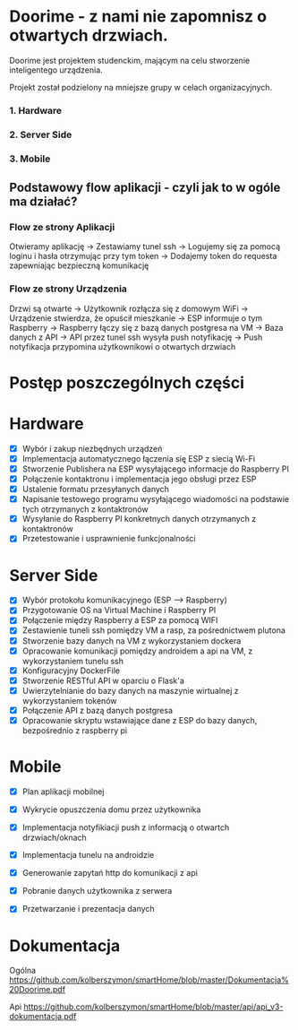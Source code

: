 # Doorime - z nami nie zapomnisz o otwartych drzwiach.

Doorime jest projektem studenckim, mającym na celu stworzenie inteligentego urządzenia.

Projekt został podzielony na mniejsze grupy w celach organizacyjnych.

### 1. Hardware
### 2. Server Side
### 3. Mobile



## Podstawowy flow aplikacji - czyli jak to w ogóle ma działać?

### Flow ze strony Aplikacji
Otwieramy aplikację → Zestawiamy tunel ssh → Logujemy się za pomocą loginu i hasła otrzymując przy tym token → Dodajemy token do requesta zapewniając bezpieczną komunikację

### Flow ze strony Urządzenia
Drzwi są otwarte → Użytkownik rozłącza się z domowym WiFi → Urządzenie stwierdza, że opuścił mieszkanie → ESP informuje o tym Raspberry → Raspberry łączy się z bazą danych postgresa na VM → Baza danych z API → API przez tunel ssh wysyła push notyfikację → Push notyfikacja przypomina użytkownikowi o otwartych drzwiach


# Postęp poszczególnych części

# Hardware
- [x] Wybór i zakup niezbędnych urządzeń
- [x] Implementacja automatycznego łączenia się ESP z siecią Wi-Fi 
- [x] Stworzenie Publishera na ESP wysyłającego informacje do Raspberry PI
- [x] Połączenie kontaktronu i implementacja jego obsługi przez ESP
- [x] Ustalenie formatu przesyłanych danych 
- [x] Napisanie testowego programu wysyłającego wiadomości na podstawie tych otrzymanych z kontaktronów
- [x] Wysyłanie do Raspberry PI konkretnych danych otrzymanych z kontaktronów 
- [x] Przetestowanie i usprawnienie funkcjonalności

# Server Side
- [x] Wybór protokołu komunikacyjnego (ESP --> Raspberry)
- [x] Przygotowanie OS na Virtual Machine i Raspberry PI 
- [x] Połączenie między Raspberry a ESP za pomocą WIFI 
- [x] Zestawienie tuneli ssh pomiędzy VM a rasp, za pośrednictwem plutona
- [x] Stworzenie bazy danych na VM z wykorzystaniem dockera
- [x] Opracowanie komunikacji pomiędzy androidem a api na VM, z wykorzystaniem tunelu ssh
- [x] Konfiguracyjny DockerFile
- [x] Stworzenie RESTful API w oparciu o Flask'a
- [x] Uwierzytelnianie do bazy danych na maszynie wirtualnej z wykorzystaniem tokenów
- [x] Połączenie API z bazą danych postgresa
- [x] Opracowanie skryptu wstawiające dane z ESP do bazy danych, bezpośrednio z raspberry pi

# Mobile 
- [x] Plan aplikacji mobilnej
- [x] Wykrycie opuszczenia domu przez użytkownika 
- [x] Implementacja notyfikiacji push z informacją o otwartch drzwiach/oknach
- [x] Implementacja tunelu na androidzie
- [x] Generowanie zapytań http do komunikacji z api
- [x] Pobranie danych użytkownika z serwera
- [x] Przetwarzanie i prezentacja danych


# Dokumentacja

Ogólna
https://github.com/kolberszymon/smartHome/blob/master/Dokumentacja%20Doorime.pdf

Api
https://github.com/kolberszymon/smartHome/blob/master/api/api_v3-dokumentacja.pdf
